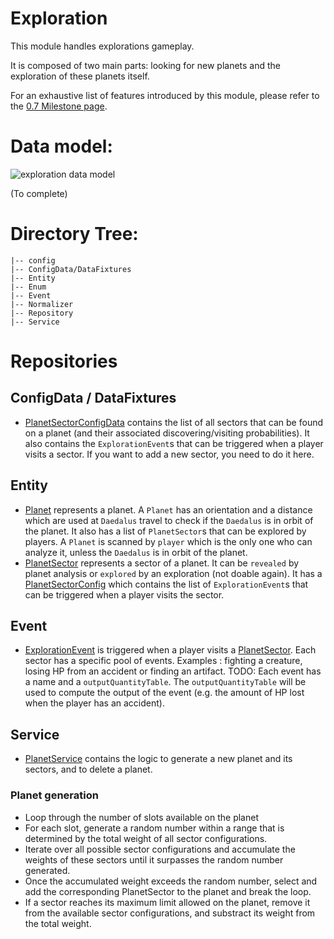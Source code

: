# Exploration
This module handles explorations gameplay. 

It is composed of two main parts: looking for new planets and the exploration of these planets itself.

For an exhaustive list of features introduced by this module, please refer to the [0.7 Milestone page](https://gitlab.com/eternaltwin/mush/mush/-/milestones/17#tab-issues).

# Data model: 

![exploration data model](https://gitlab.com/eternaltwin/mush/mush/uploads/ce736c35739eb63002d2ee3da19f7d84/Planets.drawio_3_.svg)

(To complete)

# Directory Tree:
    |-- config
    |-- ConfigData/DataFixtures
    |-- Entity
    |-- Enum
    |-- Event
    |-- Normalizer
    |-- Repository
    |-- Service

# Repositories

## ConfigData / DataFixtures
- [PlanetSectorConfigData](./ConfigData/PlanetSectorConfigData.php) contains the list of all sectors that can be found on a planet (and their associated discovering/visiting probabilities). It also contains the `ExplorationEvent`s that can be triggered when a player visits a sector.
If you want to add a new sector, you need to do it here.

## Entity
- [Planet](./Entity/Planet.php) represents a planet. A `Planet` has an orientation and a distance which are used at `Daedalus` travel to check if the `Daedalus` is in orbit of the planet. It also has a list of `PlanetSector`s that can be explored by players. A `Planet` is scanned by `player` which is the only one who can analyze it, unless the `Daedalus` is in orbit of the planet.
- [PlanetSector](./Entity/PlanetSector.php) represents a sector of a planet. It can be `revealed` by planet analysis or `explored` by an exploration (not doable again). It has a [PlanetSectorConfig](./Entity/Config/PlanetSectorConfig.php) which contains the list of `ExplorationEvent`s that can be triggered when a player visits the sector.

## Event
- [ExplorationEvent](./Event/ExplorationEvent.php) is triggered when a player visits a [PlanetSector](./Entity/PlanetSector.php). Each sector has a specific pool of events. Examples : fighting a creature, losing HP from an accident or finding an artifact. TODO: Each event has a name and a `outputQuantityTable`. The `outputQuantityTable` will be used to compute the output of the event (e.g. the amount of HP lost when the player has an accident).

## Service
- [PlanetService](./Service/PlanetService.php) contains the logic to generate a new planet and its sectors, and to delete a planet.

### Planet generation

- Loop through the number of slots available on the planet
- For each slot, generate a random number within a range that is determined by the total weight of all sector configurations.
- Iterate over all possible sector configurations and accumulate the weights of these sectors until it surpasses the random number generated.
- Once the accumulated weight exceeds the random number, select and add the corresponding PlanetSector to the planet and break the loop.
- If a sector reaches its maximum limit allowed on the planet, remove it from the available sector configurations, and substract its weight from the total weight.
